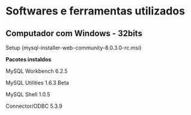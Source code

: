 # Softwares e ferramentas utilizados
## Computador com Windows - 32bits
Setup (mysql-installer-web-community-8.0.3.0-rc.msi)

**Pacotes instaldos**

MySQL Workbench 6.2.5

MySQL Utilities 1.6.3 Beta

MySQL Shell 1.0.5

Connector/ODBC 5.3.9
